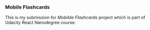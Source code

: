 ### Mobile Flashcards
This is my submission for *Mobilde Flashcards* project which is part of Udacity React Nanodegree course.